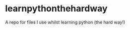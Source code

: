 learnpythonthehardway
=====================

A repo for files I use whilst learning python (the hard way!)
